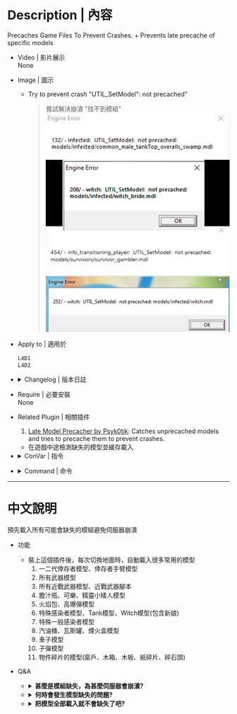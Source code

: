 
# Description | 內容
Precaches Game Files To Prevent Crashes. + Prevents late precache of specific models

* Video | 影片展示
<br>None

* Image | 圖示
	* Try to prevent crash "UTIL_SetModel": not precached"
        > 嘗試解決崩潰 "找不到模組"
	    <br/>![l4d_game_files_precacher_1](image/l4d_game_files_precacher_1.jpg)

* Apply to | 適用於
	```
	L4D1
	L4D2
	```

* <details><summary>Changelog | 版本日誌</summary>

	```php
	//cravenge @ 2016
	//HarryPotter @ 2022-2023
	```
	* v1.0h (2023-1-19)
        * Remake Code
		* Add More models and Precache 
		* Prevents late precache of specific models

	* v1.8
        * [Original Plugin by cravenge](https://forums.alliedmods.net/showthread.php?t=291408)
</details>

* Require | 必要安裝
<br/>None

* Related Plugin | 相關插件
	1. [Late Model Precacher by Psyk0tik](https://forums.alliedmods.net/showthread.php?p=2776517): Catches unprecached models and tries to precache them to prevent crashes.
    * 在遊戲中途檢測缺失的模型並緩存載入

* <details><summary>ConVar | 指令</summary>

	None
</details>

* <details><summary>Command | 命令</summary>

	None
</details>

- - - -
# 中文說明
預先載入所有可能會缺失的模組避免伺服器崩潰

* 功能
    * 裝上這個插件後，每次切換地圖時，自動載入很多常用的模型
		1. 一二代倖存者模型、倖存者手臂模型
		2. 所有武器模型
		3. 所有近戰武器模型、近戰武器腳本
		4. 膽汁瓶、可樂、精靈小矮人模型
		5. 火焰包、高爆彈模型
		6. 特殊感染者模型、Tank模型、Witch模型(包含新娘)
		7. 特殊一般感染者模型
		8. 汽油桶、瓦斯罐、煙火盒模型
		9. 車子模型
		10. 子彈模型
		11. 物件碎片的模型(窗戶、木箱、木板、紙碎片、碎石頭)

* Q&A
	* <details><summary><b>甚麼是模組缺失，為甚麼伺服器會崩潰?</b></summary>

		![l4d_game_files_precacher_1](image/l4d_game_files_precacher_1.jpg)
		* 在這款遊戲當中，地圖上生成特感、感染者、近戰武器、障礙物都必須要有外觀模型，如果這個模型沒有被地圖事先載入並緩存，伺服器將會崩潰，出現模型缺失的訊息
		* 在地圖載入的時候，如果地圖上有大量的物件要使用會載入很久
		* 每次切換地圖，所有緩存的模型會消失並需要重新載入模型
	</details>

	* <details><summary><b>何時會發生模型缺失的問題?</b></summary>

		* 三方圖作者忘記載入模型，譬如沒有載入小刀模型卻在地圖上生成小刀
		* 插件作者卻忘記載入模型，譬如安裝了不良的插件生成墮落生還者卻沒有載入墮落生還者的模型
		* 錯誤的模型或不存在，小刀的模型使用空白或不存在的檔案 (地圖出現Error)
		![l4d_game_files_precacher_2](image/l4d_game_files_precacher_2.jpg)
		* 在[The passing官方地圖第一關](https://youtu.be/WvtBeYD6i24?t=88)當中，強制用作弊代碼生成witch會導致崩潰，原因是該關卡只有新娘Witch模型沒有普通的Witch模型(2019年大更新已修正) 
	</details>

	* <details><summary><b>把模型全部載入就不會缺失了吧?</b></summary>

		* 這款遊戲光是模型就有上萬種檔案，不可能一張地圖內載入所有模組並緩存，況且伺服器有限制的
		* 大量使用模型會導致地圖lag、卡頓
	</details>
